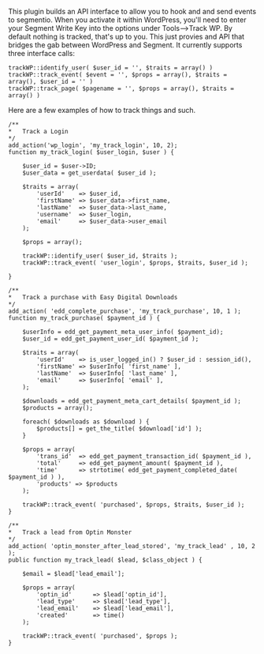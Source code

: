 This plugin builds an API interface to allow you to hook and and send events to segmentio. When you activate it within WordPress, you'll need to enter your Segment Write Key into the options under Tools-->Track WP. By default nothing is tracked, that's up to you. This just provies and API that bridges the gab between WordPress and Segment. It currently supports three interface calls:  

`trackWP::identify_user( $user_id = '', $traits = array() )`  
`trackWP::track_event( $event = '', $props = array(), $traits = array(), $user_id = '' )`  
`trackWP::track_page( $pagename = '', $props = array(), $traits = array() )`  

Here are a few examples of how to track things and such.  

```
/**
*	Track a Login
*/
add_action('wp_login', 'my_track_login', 10, 2);
function my_track_login( $user_login, $user ) {

	$user_id = $user->ID;
	$user_data = get_userdata( $user_id );

	$traits = array(
		'userId' 	=> $user_id,
		'firstName' => $user_data->first_name,
		'lastName' 	=> $user_data->last_name,
		'username' 	=> $user_login,
		'email' 	=> $user_data->user_email
	);

	$props = array();

	trackWP::identify_user( $user_id, $traits );
	trackWP::track_event( 'user_login', $props, $traits, $user_id );

}
```

```
/**
*	Track a purchase with Easy Digital Downloads
*/
add_action( 'edd_complete_purchase', 'my_track_purchase', 10, 1 );
function my_track_purchase( $payment_id ) {

	$userInfo = edd_get_payment_meta_user_info( $payment_id);
	$user_id = edd_get_payment_user_id( $payment_id );

	$traits = array(
		'userId' 	=> is_user_logged_in() ? $user_id : session_id(),
		'firstName' => $userInfo[ 'first_name' ],
		'lastName' 	=> $userInfo[ 'last_name' ],
		'email' 	=> $userInfo[ 'email' ],
	);

	$downloads = edd_get_payment_meta_cart_details( $payment_id );
	$products = array();

	foreach( $downloads as $download ) {
		$products[] = get_the_title( $download['id'] );
	}

	$props = array(
		'trans_id' 	=> edd_get_payment_transaction_id( $payment_id ),
		'total' 	=> edd_get_payment_amount( $payment_id ),
		'time' 		=> strtotime( edd_get_payment_completed_date( $payment_id ) ),
		'products' => $products
	);

	trackWP::track_event( 'purchased', $props, $traits, $user_id );
}
```

```
/**
*	Track a lead from Optin Monster
*/
add_action( 'optin_monster_after_lead_stored', 'my_track_lead' , 10, 2 );
public function my_track_lead( $lead, $class_object ) {

	$email = $lead['lead_email'];

	$props = array(
		'optin_id' 		=> $lead['optin_id'],
    	'lead_type' 	=> $lead['lead_type'],
    	'lead_email' 	=> $lead['lead_email'],
    	'created'		=> time()
	);

	trackWP::track_event( 'purchased', $props );
}

```








